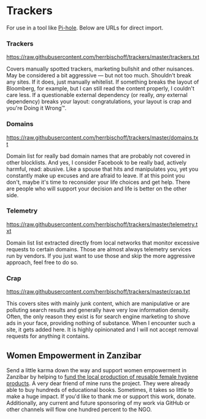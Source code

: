 # Trackers

For use in a tool like [Pi-hole](https://pi-hole.net). Below are URLs for 
direct import.

### Trackers
<https://raw.githubusercontent.com/herrbischoff/trackers/master/trackers.txt>

Covers manually spotted trackers, marketing bullshit and other nuisances. May 
be considered a bit aggressive — but not too much. Shouldn't break any sites. 
If it does, just manually whitelist. If something breaks the layout of 
Bloomberg, for example, but I can still read the content properly, I couldn't 
care less. If a questionable external dependency (or really, *any* external 
dependency) breaks your layout: congratulations, your layout is crap and you're 
Doing it Wrong™.

### Domains
<https://raw.githubusercontent.com/herrbischoff/trackers/master/domains.txt>

Domain list for really bad domain names that are probably not covered in other 
blocklists. And yes, I consider Facebook to be really bad, actively harmful, 
read: abusive. Like a spouse that hits and manipulates you, yet you constantly 
make up excuses and are afraid to leave. If at this point you don't, maybe it's 
time to reconsider your life choices and get help. There are people who will 
support your decision and life is better on the other side.

### Telemetry
<https://raw.githubusercontent.com/herrbischoff/trackers/master/telemetry.txt>

Domain list list extracted directly from local networks that monitor excessive 
requests to certain domains. Those are almost always telemetry services run by 
vendors. If you just want to use those and skip the more aggressive approach, 
feel free to do so.

### Crap
<https://raw.githubusercontent.com/herrbischoff/trackers/master/crap.txt>

This covers sites with mainly junk content, which are manipulative or are 
polluting search results and generally have very low information density. 
Often, the only reason they exist is for search engine marketing to shove ads 
in your face, providing nothing of substance. When I encounter such a site, it 
gets added here. It is highly opinionated and I will not accept removal 
requests for anything it contains.

## Women Empowerment in Zanzibar

Send a little karma down the way and support women empowerment in Zanzibar by 
helping to [fund the local production of reusable female hygiene 
products](https://www.gofundme.com/f/women-empowerment-in-zanzibar). A very 
dear friend of mine runs the project. They were already able to buy hundreds of 
educational books. Sometimes, it takes so little to make a huge impact. If 
you'd like to thank me or support this work, donate. Additionally, any current 
and future sponsoring of my work via GitHub or other channels will flow one 
hundred percent to the NGO.
